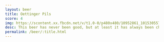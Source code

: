 ```yaml
---
layout: beer
title: Oettinger Pils
score: 4
img: https://scontent.xx.fbcdn.net/v/t1.0-0/p480x480/10952861_10153055792233745_5985463992710631340_n.jpg?oh=e550477494b461c9819ae3b80a3af84d&oe=586DB845
desc: This beer has never been good, but at least it has always been cheap
permalink: /beer/:title.html
---
```


